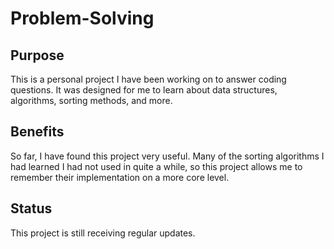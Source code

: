 # Problem-Solving
## Purpose
This is a personal project I have been working on to answer coding questions. It was designed for me to learn about data structures, algorithms, sorting methods, and more.
## Benefits
So far, I have found this project very useful. Many of the sorting algorithms I had learned I had not used in quite a while, so this project allows me to remember their implementation on a more core level.
## Status
This project is still receiving regular updates. 
